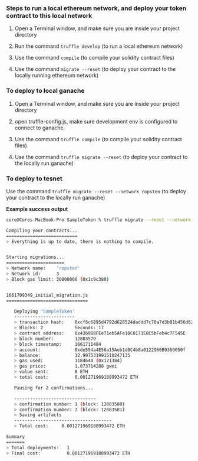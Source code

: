 ### Steps to run a local ethereum network, and deploy your token contract to this local network
1. Open a Terminal window, and make sure you are inside your project directory

2. Run the command `truffle develop` (to run a local ethereum network)

3. Use the command `compile` (to compile your solidity contract files)

4. Use the command `migrate --reset` (to deploy your contract to the locally running ethereum network)


### To deploy to local ganache
1. Open a Terminal window, and make sure you are inside your project directory

2. open truffle-config.js, make sure development env is configured to connect to ganache.

2. Use the command `truffle compile` (to compile your solidity contract files)

3. Use the command `truffle migrate --reset` (to deploy your contract to the locally run ganache)


### To deploy to tesnet
Use the command `truffle migrate --reset --network ropsten` (to deploy your contract to the locally run ganache)

**Example success output**
```bash
core@Cores-MacBook-Pro SampleToken % truffle migrate --reset --network ropsten

Compiling your contracts...
===========================
> Everything is up to date, there is nothing to compile.


Starting migrations...
======================
> Network name:    'ropsten'
> Network id:      3
> Block gas limit: 30000000 (0x1c9c380)


1661709349_initial_migration.js
===============================

   Deploying 'SampleToken'
   -----------------------
   > transaction hash:    0xcf6c6895d4792d628524daddd7c78a7d3b81b456d62f9dd3d686cdf1c2a63886
   > Blocks: 2            Seconds: 17
   > contract address:    0x436988FEe71eb5AFe10C0173E8C5bFeb4c7F545E
   > block number:        12883579
   > block timestamp:     1661711484
   > account:             0xde554a4E56a15Aeb1d0C4b8a0122966B9360050f
   > balance:             12.997531991510247135
   > gas used:            1184644 (0x121384)
   > gas price:           1.073714288 gwei
   > value sent:          0 ETH
   > total cost:          0.001271969188993472 ETH

   Pausing for 2 confirmations...

   -------------------------------
   > confirmation number: 1 (block: 12883580)
   > confirmation number: 2 (block: 12883581)
   > Saving artifacts
   -------------------------------------
   > Total cost:     0.001271969188993472 ETH

Summary
=======
> Total deployments:   1
> Final cost:          0.001271969188993472 ETH
```

